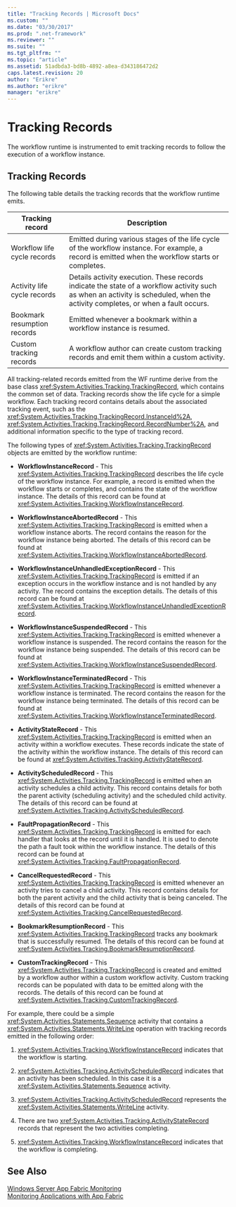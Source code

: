 ```yaml
---
title: "Tracking Records | Microsoft Docs"
ms.custom: ""
ms.date: "03/30/2017"
ms.prod: ".net-framework"
ms.reviewer: ""
ms.suite: ""
ms.tgt_pltfrm: ""
ms.topic: "article"
ms.assetid: 51adbda3-bd8b-4892-a8ea-d343186472d2
caps.latest.revision: 20
author: "Erikre"
ms.author: "erikre"
manager: "erikre"
---
```

# Tracking Records
The workflow runtime is instrumented to emit tracking records to follow the execution of a workflow instance.  
  
## Tracking Records  
 The following table details the tracking records that the workflow runtime emits.  
  
|Tracking record|Description|  
|---------------------|-----------------|  
|Workflow life cycle records|Emitted during various stages of the life cycle of the workflow instance. For example, a record is emitted when the workflow starts or completes.|  
|Activity life cycle records|Details activity execution. These records indicate the state of a workflow activity such as when an activity is scheduled, when the activity completes, or when a fault occurs.|  
|Bookmark resumption records|Emitted whenever a bookmark within a workflow instance is resumed.|  
|Custom tracking records|A workflow author can create custom tracking records and emit them within a custom activity.|  
  
 All tracking-related records emitted from the WF runtime derive from the base class <xref:System.Activities.Tracking.TrackingRecord>, which contains the common set of data. Tracking records show the life cycle for a simple workflow. Each tracking record contains details about the associated tracking event, such as the <xref:System.Activities.Tracking.TrackingRecord.InstanceId%2A>, <xref:System.Activities.Tracking.TrackingRecord.RecordNumber%2A>, and additional information specific to the type of tracking record.  
  
 The following types of <xref:System.Activities.Tracking.TrackingRecord> objects are emitted by the workflow runtime:  
  
-   **WorkflowInstanceRecord** - This <xref:System.Activities.Tracking.TrackingRecord> describes the life cycle of the workflow instance. For example, a record is emitted when the workflow starts or completes, and contains the state of the workflow instance. The details of this record can be found at <xref:System.Activities.Tracking.WorkflowInstanceRecord>.  
  
-   **WorkflowInstanceAbortedRecord** - This <xref:System.Activities.Tracking.TrackingRecord> is emitted when a workflow instance aborts. The record contains the reason for the workflow instance being aborted. The details of this record can be found at <xref:System.Activities.Tracking.WorkflowInstanceAbortedRecord>.  
  
-   **WorkflowInstanceUnhandledExceptionRecord** - This <xref:System.Activities.Tracking.TrackingRecord> is emitted if an exception occurs in the workflow instance and is not handled by any activity. The record contains the exception details. The details of this record can be found at <xref:System.Activities.Tracking.WorkflowInstanceUnhandledExceptionRecord>.  
  
-   **WorkflowInstanceSuspendedRecord** - This <xref:System.Activities.Tracking.TrackingRecord> is emitted whenever a workflow instance is suspended. The record contains the reason for the workflow instance being suspended. The details of this record can be found at <xref:System.Activities.Tracking.WorkflowInstanceSuspendedRecord>.  
  
-   **WorkflowInstanceTerminatedRecord** - This <xref:System.Activities.Tracking.TrackingRecord> is emitted whenever a workflow instance is terminated. The record contains the reason for the workflow instance being terminated. The details of this record can be found at <xref:System.Activities.Tracking.WorkflowInstanceTerminatedRecord>.  
  
-   **ActivityStateRecord** - This <xref:System.Activities.Tracking.TrackingRecord> is emitted when an activity within a workflow executes. These records indicate the state of the activity within the workflow instance. The details of this record can be found at <xref:System.Activities.Tracking.ActivityStateRecord>.  
  
-   **ActivityScheduledRecord** - This <xref:System.Activities.Tracking.TrackingRecord> is emitted when an activity schedules a child activity. This record contains details for both the parent activity (scheduling activity) and the scheduled child activity. The details of this record can be found at <xref:System.Activities.Tracking.ActivityScheduledRecord>.  
  
-   **FaultPropagationRecord** - This <xref:System.Activities.Tracking.TrackingRecord> is emitted for each handler that looks at the record until it is handled. It is used to denote the path a fault took within the workflow instance. The details of this record can be found at <xref:System.Activities.Tracking.FaultPropagationRecord>.  
  
-   **CancelRequestedRecord** - This <xref:System.Activities.Tracking.TrackingRecord> is emitted whenever an activity tries to cancel a child activity. This record contains details for both the parent activity and the child activity that is being canceled. The details of this record can be found at <xref:System.Activities.Tracking.CancelRequestedRecord>.  
  
-   **BookmarkResumptionRecord** - This <xref:System.Activities.Tracking.TrackingRecord> tracks any bookmark that is successfully resumed. The details of this record can be found at <xref:System.Activities.Tracking.BookmarkResumptionRecord>.  
  
-   **CustomTrackingRecord** - This <xref:System.Activities.Tracking.TrackingRecord> is created and emitted by a workflow author within a custom workflow activity. Custom tracking records can be populated with data to be emitted along with the records. The details of this record can be found at <xref:System.Activities.Tracking.CustomTrackingRecord>.  
  
 For example, there could be a simple <xref:System.Activities.Statements.Sequence> activity that contains a <xref:System.Activities.Statements.WriteLine> operation with tracking records emitted in the following order:  
  
1.  <xref:System.Activities.Tracking.WorkflowInstanceRecord> indicates that the workflow is starting.  
  
2.  <xref:System.Activities.Tracking.ActivityScheduledRecord> indicates that an activity has been scheduled. In this case it is a <xref:System.Activities.Statements.Sequence> activity.  
  
3.  <xref:System.Activities.Tracking.ActivityScheduledRecord> represents the <xref:System.Activities.Statements.WriteLine> activity.  
  
4.  There are two <xref:System.Activities.Tracking.ActivityStateRecord> records that represent the two activities completing.  
  
5.  <xref:System.Activities.Tracking.WorkflowInstanceRecord> indicates that the workflow is completing.  
  
## See Also  
 [Windows Server App Fabric Monitoring](http://go.microsoft.com/fwlink/?LinkId=201273)   
 [Monitoring Applications with App Fabric](http://go.microsoft.com/fwlink/?LinkId=201275)